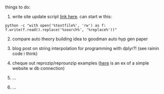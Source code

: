 

things to do: 

1. write site update script [link here](http://stackoverflow.com/questions/23087463/batch-script-to-find-and-replace-a-string-in-text-file-within-a-minute-for-files). can start w this: 

```
python -c "with open('%textfile%', 'rw') as f: f.write(f.read().replace('%search%', '%replace%'))"
```


2. compare auto theory building idea to goodman auto hyp gen paper

3. blog post on string interpolation for programming with dplyr?! (see rainin code i think)

4. cheque out reprozip/reprounzip examples ([here](https://github.com/ViDA-NYU/reprozip-examples/tree/master/django-blog) is an ex of a simple website w db connection)

5. ...

6. ...

